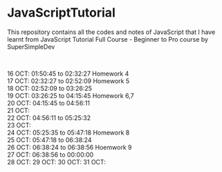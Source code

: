 # JavaScriptTutorial
This repository contains all the codes and notes of JavaScript that I have learnt from JavaScript Tutorial Full Course - Beginner to Pro course by SuperSimpleDev

<br>

16 OCT:  01:50:45 to 02:32:27  Homework 4   <br>
17 OCT:  02:32:27 to 02:52:09  Homework 5   <br>
18 OCT:  02:52:09 to 03:26:25               <br>
19 OCT:  03:26:25 to 04:15:45  Homework 6,7 <br>
20 OCT:  04:15:45 to 04:56:11               <br>
21 OCT:                                     <br>
22 OCT:  04:56:11 to 05:25:32               <br>
23 OCT:                                     <br>
24 OCT:  05:25:35 to 05:47:18  Homework 8   <br>
25 OCT:  05:47:18 to 06:38:24               <br>
26 OCT:  06:38:24 to 06:38:56  Hoemwork 9   <br>
27 OCT:  06:38:56 to 00:00:00               <br>
28 OCT:
29 OCT:
30 OCT:
31 OCT:

